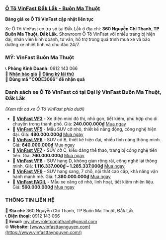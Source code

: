 ### **[Ô Tô VinFast Đắk Lắk - Buôn Ma Thuột](https://vinfasttaynguyen.com/)**  

**Bảng giá xe Ô Tô VinFast cập nhật liên tục**  

Xe Ô Tô VinFast có trụ sở tại Đắk Lắk ở địa chỉ: **360 Nguyễn Chí Thanh, TP Buôn Ma Thuột, Đắk Lắk**. Showroom Ô Tô VinFast với nhiều trang bị hiện đại, nhân viên kinh doanh, tư vấn, hỗ trợ trong quá trình mua xe và bảo dưỡng xe nhiệt tình và chu đáo 24/7.  

### **MỸ: VinFast Buôn Ma Thuột**  
📞 **Phòng Kinh Doanh:** 0912 143 066  
📩 **[Nhận báo giá](https://vinfasttaynguyen.com/vinfast/xe-o-to-vinfast-daklak#modal-nhan-bao-gia)**
🚗 **[Đăng ký lái thử](https://vinfasttaynguyen.com/vinfast/xe-o-to-vinfast-daklak#modal-dang-ky-lai-thu)**  
🎁 **Dùng mã "CODE3066" để nhận quà**  

### **Danh sách xe Ô Tô VinFast có tại Đại lý VinFast Buôn Ma Thuột, Đắk Lắk**  
_(Xem tất cả xe Ô Tô VinFast phía dưới)_  

- 🚗 **[VinFast VF3]([https://vinfasttaynguyen.com/vf3](https://vinfasttaynguyen.com/dai-ly-vinfast-buon-ma-thuot/xe-vinfast-vf3))** - Xe điện mini đô thị, nhỏ gọn, tiết kiệm, phù hợp cho di chuyển trong thành phố. Giá: **240.000.000₫** [Mua ngay]([https://vinfasttaynguyen.com/vf3](https://vinfasttaynguyen.com/dai-ly-vinfast-buon-ma-thuot/xe-vinfast-vf3))  
- 🚗 **[VinFast VF5]([https://vinfasttaynguyen.com/vf5](https://vinfasttaynguyen.com/dai-ly-vinfast-buon-ma-thuot/xe-vinfast-vf5))** - Mẫu SUV cỡ nhỏ, thiết kế năng động, công nghệ hiện đại. Giá: **480.000.000₫** [Mua ngay]([https://vinfasttaynguyen.com/vf5](https://vinfasttaynguyen.com/dai-ly-vinfast-buon-ma-thuot/xe-vinfast-vf5))  
- 🚗 **[VinFast VF6]([https://vinfasttaynguyen.com/vf6](https://vinfasttaynguyen.com/dai-ly-vinfast-buon-ma-thuot/xe-vinfast-vf6))** - SUV cỡ B, thiết kế hiện đại, nhiều tính năng thông minh. Giá: **640.000.000₫** [Mua ngay]([https://vinfasttaynguyen.com/vf6](https://vinfasttaynguyen.com/dai-ly-vinfast-buon-ma-thuot/xe-vinfast-vf6))  
- 🚗 **[VinFast VF7]([https://vinfasttaynguyen.com/vf7](https://vinfasttaynguyen.com/dai-ly-vinfast-buon-ma-thuot/xe-vinfast-vf7))** - SUV cỡ C, kiểu dáng thể thao, trang bị công nghệ tiên tiến. Giá: **760.000.000₫** [Mua ngay]([https://vinfasttaynguyen.com/vf7](https://vinfasttaynguyen.com/dai-ly-vinfast-buon-ma-thuot/xe-vinfast-vf7))  
- 🚗 **[VinFast VF8]([https://vinfasttaynguyen.com/vf8](https://vinfasttaynguyen.com/dai-ly-vinfast-buon-ma-thuot/xe-vinfast-vf8-daklak))** - SUV hạng D, không gian rộng rãi, công nghệ lái thông minh. Giá: **1.116.337.000₫ – 1.285.337.000₫** [Mua ngay]([https://vinfasttaynguyen.com/vf8](https://vinfasttaynguyen.com/dai-ly-vinfast-buon-ma-thuot/xe-vinfast-vf8-daklak))  
- 🚗 **[VinFast VF9]([https://vinfasttaynguyen.com/vf9](https://vinfasttaynguyen.com/dai-ly-vinfast-buon-ma-thuot/xe-vinfast-vf-9-eco-plus))** - SUV hạng sang, 7 chỗ, nội thất cao cấp, khả năng vận hành mạnh mẽ. Giá: **1.380.000.000₫** [Mua ngay]([https://vinfasttaynguyen.com/vf9](https://vinfasttaynguyen.com/dai-ly-vinfast-buon-ma-thuot/xe-vinfast-vf-9-eco-plus))  
- 🚗 **[VinFast FADIL]([https://vinfasttaynguyen.com/fadil](https://vinfasttaynguyen.com/dai-ly-vinfast-buon-ma-thuot/xe-fadil))** - Mẫu xe xăng cỡ nhỏ, linh hoạt, tiết kiệm nhiên liệu. Giá: **560.000.000₫** [Mua ngay]([https://vinfasttaynguyen.com/fadil](https://vinfasttaynguyen.com/dai-ly-vinfast-buon-ma-thuot/xe-fadil))  


### **THÔNG TIN LIÊN HỆ**  
📍 **Địa chỉ:** 360 Nguyễn Chí Thanh, TP Buôn Ma Thuột, Đắk Lắk  
📞 **Điện thoại:** 0912 143 066  
📧 **Email:** my.chevroletcongthanh@gmail.com  
🌐 **Website:** [www.vinfasttaynguyen.com](https://www.vinfasttaynguyen.com/)
